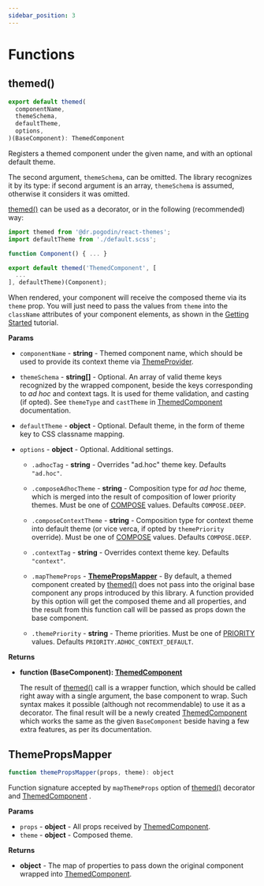 ```yaml
---
sidebar_position: 3
---
```


# Functions

## themed()

```jsx
export default themed(
  componentName,
  themeSchema,
  defaultTheme,
  options,
)(BaseComponent): ThemedComponent
```
Registers a themed component under the given name, and with an optional default
theme.

The second argument, `themeSchema`, can be omitted. The library recognizes it
by its type: if second argument is an array, `themeSchema` is assumed, otherwise
it considers it was omitted.

[themed()] can be used as a decorator, or in the following (recommended) way:
```jsx
import themed from '@dr.pogodin/react-themes';
import defaultTheme from './default.scss';

function Component() { ... }

export default themed('ThemedComponent', [
  ...
], defaultTheme)(Component);
```

When rendered, your component will receive the composed theme via its
`theme` prop. You will just need to pass the values from `theme` into
the `className` attributes of your component elements, as shown in
the [Getting Started](/docs/tutorial/getting-started#basic-themed-component)
tutorial.

**Params**

- `componentName` - **string** - Themed component name, which should be used
  to provide its context theme via [ThemeProvider].

- `themeSchema` - **string[]** - Optional. An array of valid theme keys
  recognized by the wrapped component, beside the keys corresponding to _ad hoc_
  and context tags. It is used for theme validation, and casting (if opted).
  See `themeType` and `castTheme` in [ThemedComponent] documentation.

- `defaultTheme` - **object** - Optional. Default theme, in the form of theme
  key to CSS classname mapping.

- `options` - **object** - Optional. Additional settings.

  - `.adhocTag` - **string** - Overrides "ad.hoc" theme key. Defaults `"ad.hoc"`.

  - `.composeAdhocTheme` - **string** - Composition type for _ad hoc_ theme,
    which is merged into the result of composition of lower priority themes.
    Must be one of [COMPOSE] values. Defaults `COMPOSE.DEEP`.

  - `.composeContextTheme` - **string** - Composition type for context theme
    into default theme (or vice verca, if opted by `themePriority` override).
    Must be one of [COMPOSE] values. Defaults `COMPOSE.DEEP`.

  - `.contextTag` - **string** - Overrides context theme key. Defaults `"context"`.

  - `.mapThemeProps` - **[ThemePropsMapper]** - By default, a themed component
    created by [themed()] does not pass into the original base component any
    props introduced by this library. A function provided by this option will
    get the composed theme and all properties, and the result from this function
    call will be passed as props down the base component.

  - `.themePriority` - **string** - Theme priorities. Must be one of [PRIORITY]
    values. Defaults `PRIORITY.ADHOC_CONTEXT_DEFAULT`.

**Returns**

- **function (BaseComponent): [ThemedComponent]**
  
  The result of [themed()]
  call is a wrapper function, which should be called right away with a single
  argument, the base component to wrap. Such syntax makes it possible (although
  not recommendable) to use it as a decorator. The final result will be a newly
  created [ThemedComponent] which works the same as the given `BaseComponent`
  beside having a few extra features, as per its documentation.

## ThemePropsMapper

```jsx
function themePropsMapper(props, theme): object
```
Function signature accepted by `mapThemeProps` option of [themed()] decorator
and [ThemedComponent] .

**Params**

- `props` - **object** - All props received by [ThemedComponent].
- `theme` - **object** - Composed theme.

**Returns**
- **object** - The map of properties to pass down the original
component wrapped into [ThemedComponent].

[COMPOSE]: constants#compose
[PRIORITY]: constants#priority
[themed()]: #themed
[ThemedComponent]: components#themedcomponent
[ThemeProvider]: components#themeprovider
[ThemePropsMapper]: #themepropsmapper
